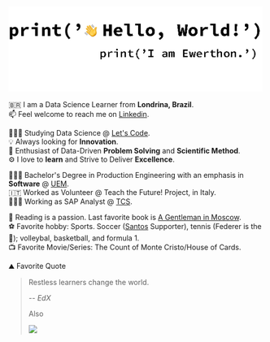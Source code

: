 <img src="https://github.com/ewerthonk/ewerthonk/blob/main/hi.gif" width="500px" />

🇧🇷 I am a Data Science Learner from **Londrina, Brazil**. \
📫 Feel welcome to reach me on [Linkedin](https://www.linkedin.com/in/ewerthonkutz/?locale=en_US).

🧑🏻‍🏫 Studying Data Science @ [Let's Code](https://letscode.com.br). \
💡 Always looking for **Innovation**. \
🧐 Enthusiast of Data-Driven **Problem Solving** and **Scientific Method**. \
⚙️ I love to **learn** and Strive to Deliver **Excellence**.

🧑🏻‍🎓 Bachelor's Degree in Production Engineering with an emphasis in **Software** @ [UEM](http://www.dep.uem.br/index.php?option=com_content&view=article&id=57&Itemid=131). \
🇮🇹 Worked as Volunteer @ Teach the Future! Project, in Italy. \
🧑🏼‍💻 Working as SAP Analyst @ [TCS](https://www.tcs.com).

📖 Reading is a passion. Last favorite book is [A Gentleman in Moscow](https://www.amazon.com/Gentleman-Moscow-Novel-Amor-Towles/dp/0670026190). \
⚽️ Favorite hobby: Sports. Soccer ([Santos](https://www.santosfc.com.br) Supporter), tennis (Federer is the 🐐); volleybal, basketball, and formula 1. \
📺 Favorite Movie/Series: The Count of Monte Cristo/House of Cards.



⛰ Favorite Quote
> Restless learners change the world.
> 
> -- <cite>EdX</cite>
>
> Also
> 
> <img src="https://pbs.twimg.com/media/EaAfr6lXsAIg5p5?format=jpg&name=4096x4096" width="300px" />

